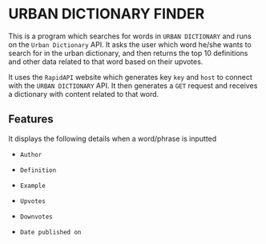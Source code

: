 # URBAN DICTIONARY FINDER

This is a program which searches for words in `URBAN DICTIONARY` and runs on the `Urban Dictionary` API. It asks the user which word he/she wants to search for in the urban dictionary, and then returns the top 10 definitions and other data related to that word based on their upvotes.

It uses the `RapidAPI` website which generates key `key` and `host` to connect with the `URBAN DICTIONARY` API. It then generates a `GET` request and receives a dictionary with content related to that word.

## Features

It displays the following details when a word/phrase is inputted

- `Author`

- `Definition`

- `Example`

- `Upvotes`

- `Downvotes`

- `Date published on`
